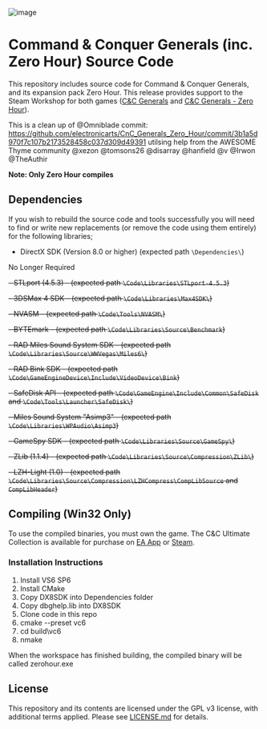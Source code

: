 ![image](https://github.com/user-attachments/assets/8f0d8143-ba97-4ec2-9e9e-d6fa73bf0607)
# Command & Conquer Generals (inc. Zero Hour) Source Code

This repository includes source code for Command & Conquer Generals, and its expansion pack Zero Hour. This release provides support to the Steam Workshop for both games ([C&C Generals](https://steamcommunity.com/workshop/browse/?appid=2229870) and [C&C Generals - Zero Hour](https://steamcommunity.com/workshop/browse/?appid=2732960)).

This is a clean up of @Omniblade commit: https://github.com/electronicarts/CnC_Generals_Zero_Hour/commit/3b1a5d970f7c107b2173528458c037d309d49391 utilsing help from the AWESOME Thyme community @xezon @tomsons26 @disarray @hanfield @v @Irwon @TheAuthir

**Note: Only Zero Hour compiles**

## Dependencies

If you wish to rebuild the source code and tools successfully you will need to find or write new replacements (or remove the code using them entirely) for the following libraries;

- DirectX SDK (Version 8.0 or higher) (expected path `\Dependencies\`)

No Longer Required

~~- STLport (4.5.3) - (expected path `\Code\Libraries\STLport-4.5.3`)~~

~~- 3DSMax 4 SDK - (expected path `\Code\Libraries\Max4SDK\`)~~

~~- NVASM - (expected path `\Code\Tools\NVASM\`)~~

~~- BYTEmark - (expected path `\Code\Libraries\Source\Benchmark`)~~

~~- RAD Miles Sound System SDK - (expected path `\Code\Libraries\Source\WWVegas\Miles6\`)~~

~~- RAD Bink SDK - (expected path `\Code\GameEngineDevice\Include\VideoDevice\Bink`)~~

~~- SafeDisk API - (expected path `\Code\GameEngine\Include\Common\SafeDisk` and `\Code\Tools\Launcher\SafeDisk\`)~~

~~- Miles Sound System "Asimp3" - (expected path `\Code\Libraries\WPAudio\Asimp3`)~~

~~- GameSpy SDK - (expected path `\Code\Libraries\Source\GameSpy\`)~~

~~- ZLib (1.1.4) - (expected path `\Code\Libraries\Source\Compression\ZLib\`)~~

~~- LZH-Light (1.0) - (expected path `\Code\Libraries\Source\Compression\LZHCompress\CompLibSource` and `CompLibHeader`)~~

## Compiling (Win32 Only)

To use the compiled binaries, you must own the game. The C&C Ultimate Collection is available for purchase on [EA App](https://www.ea.com/en-gb/games/command-and-conquer/command-and-conquer-the-ultimate-collection/buy/pc) or [Steam](https://store.steampowered.com/bundle/39394/Command__Conquer_The_Ultimate_Collection/).

### Installation Instructions

1. Install VS6 SP6
2. Install CMake
3. Copy DX8SDK into Dependencies folder
4. Copy dbghelp.lib into DX8SDK
5. Clone code in this repo
6. cmake --preset vc6
7. cd build\vc6
8. nmake

When the workspace has finished building, the compiled binary will be called zerohour.exe

## License

This repository and its contents are licensed under the GPL v3 license, with additional terms applied. Please see [LICENSE.md](LICENSE.md) for details.
